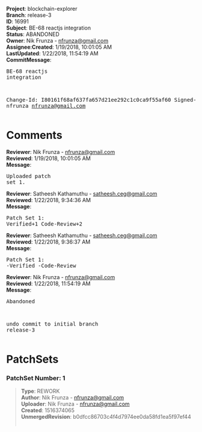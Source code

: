 <strong>Project</strong>: blockchain-explorer</br><strong>Branch</strong>: release-3<br><strong>ID</strong>: 16991<br><strong>Subject</strong>: BE-68 reactjs integration<br><strong>Status</strong>: ABANDONED<br><strong>Owner</strong>: Nik Frunza - nfrunza@gmail.com<br><strong>Assignee</strong>:<strong>Created</strong>: 1/19/2018, 10:01:05 AM<br><strong>LastUpdated</strong>: 1/22/2018, 11:54:19 AM<br><strong>CommitMessage</strong>:<br><pre>BE-68 reactjs integration

Change-Id: I80161f68af637fa657d21ee292c1c0ca9f55af60
Signed-off-by: nfrunza <nfrunza@gmail.com>
</pre><h1>Comments</h1><strong>Reviewer</strong>: Nik Frunza - nfrunza@gmail.com<br><strong>Reviewed</strong>: 1/19/2018, 10:01:05 AM<br><strong>Message</strong>: <pre>Uploaded patch set 1.</pre><strong>Reviewer</strong>: Satheesh Kathamuthu - satheesh.ceg@gmail.com<br><strong>Reviewed</strong>: 1/22/2018, 9:34:36 AM<br><strong>Message</strong>: <pre>Patch Set 1: Verified+1 Code-Review+2</pre><strong>Reviewer</strong>: Satheesh Kathamuthu - satheesh.ceg@gmail.com<br><strong>Reviewed</strong>: 1/22/2018, 9:36:37 AM<br><strong>Message</strong>: <pre>Patch Set 1: -Verified -Code-Review</pre><strong>Reviewer</strong>: Nik Frunza - nfrunza@gmail.com<br><strong>Reviewed</strong>: 1/22/2018, 11:54:19 AM<br><strong>Message</strong>: <pre>Abandoned

undo commit to initial branch release-3</pre><h1>PatchSets</h1><h3>PatchSet Number: 1</h3><blockquote><strong>Type</strong>: REWORK<br><strong>Author</strong>: Nik Frunza - nfrunza@gmail.com<br><strong>Uploader</strong>: Nik Frunza - nfrunza@gmail.com<br><strong>Created</strong>: 1516374065<br><strong>UnmergedRevision</strong>: b0dfcc86703c4f4d7974ee0da58fd1ea5f97ef44<br><br></blockquote>